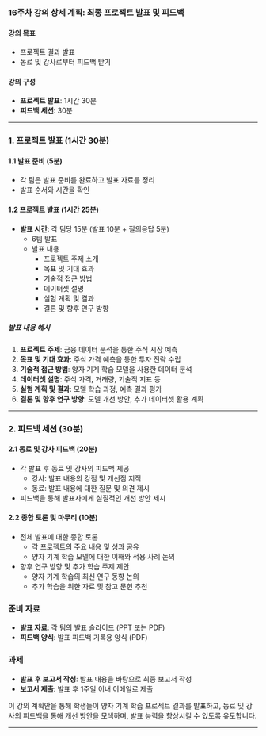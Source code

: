 ### 16주차 강의 상세 계획: 최종 프로젝트 발표 및 피드백

#### 강의 목표
- 프로젝트 결과 발표
- 동료 및 강사로부터 피드백 받기

#### 강의 구성
- **프로젝트 발표**: 1시간 30분
- **피드백 세션**: 30분

---

### 1. 프로젝트 발표 (1시간 30분)

#### 1.1 발표 준비 (5분)
- 각 팀은 발표 준비를 완료하고 발표 자료를 정리
- 발표 순서와 시간을 확인

#### 1.2 프로젝트 발표 (1시간 25분)
- **발표 시간**: 각 팀당 15분 (발표 10분 + 질의응답 5분)
  - 6팀 발표
  - 발표 내용
    - 프로젝트 주제 소개
    - 목표 및 기대 효과
    - 기술적 접근 방법
    - 데이터셋 설명
    - 실험 계획 및 결과
    - 결론 및 향후 연구 방향

##### 발표 내용 예시
1. **프로젝트 주제**: 금융 데이터 분석을 통한 주식 시장 예측
2. **목표 및 기대 효과**: 주식 가격 예측을 통한 투자 전략 수립
3. **기술적 접근 방법**: 양자 기계 학습 모델을 사용한 데이터 분석
4. **데이터셋 설명**: 주식 가격, 거래량, 기술적 지표 등
5. **실험 계획 및 결과**: 모델 학습 과정, 예측 결과 평가
6. **결론 및 향후 연구 방향**: 모델 개선 방안, 추가 데이터셋 활용 계획

---

### 2. 피드백 세션 (30분)

#### 2.1 동료 및 강사 피드백 (20분)
- 각 발표 후 동료 및 강사의 피드백 제공
  - 강사: 발표 내용의 강점 및 개선점 지적
  - 동료: 발표 내용에 대한 질문 및 의견 제시
- 피드백을 통해 발표자에게 실질적인 개선 방안 제시

#### 2.2 종합 토론 및 마무리 (10분)
- 전체 발표에 대한 종합 토론
  - 각 프로젝트의 주요 내용 및 성과 공유
  - 양자 기계 학습 모델에 대한 이해와 적용 사례 논의
- 향후 연구 방향 및 추가 학습 주제 제안
  - 양자 기계 학습의 최신 연구 동향 논의
  - 추가 학습을 위한 자료 및 참고 문헌 추천

### 준비 자료
- **발표 자료**: 각 팀의 발표 슬라이드 (PPT 또는 PDF)
- **피드백 양식**: 발표 피드백 기록용 양식 (PDF)

### 과제
- **발표 후 보고서 작성**: 발표 내용을 바탕으로 최종 보고서 작성
- **보고서 제출**: 발표 후 1주일 이내 이메일로 제출

이 강의 계획안을 통해 학생들이 양자 기계 학습 프로젝트 결과를 발표하고, 동료 및 강사의 피드백을 통해 개선 방안을 모색하며, 발표 능력을 향상시킬 수 있도록 유도합니다.

---
